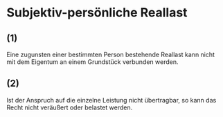 # Subjektiv-persönliche Reallast



## (1)

 Eine zugunsten einer bestimmten Person bestehende Reallast kann nicht mit dem Eigentum an einem Grundstück verbunden werden.

## (2)

 Ist der Anspruch auf die einzelne Leistung nicht übertragbar, so kann das Recht nicht veräußert oder belastet werden. 

